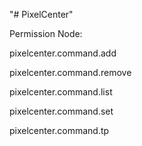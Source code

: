 "# PixelCenter" 

Permission Node: 

pixelcenter.command.add

pixelcenter.command.remove

pixelcenter.command.list

pixelcenter.command.set

pixelcenter.command.tp

